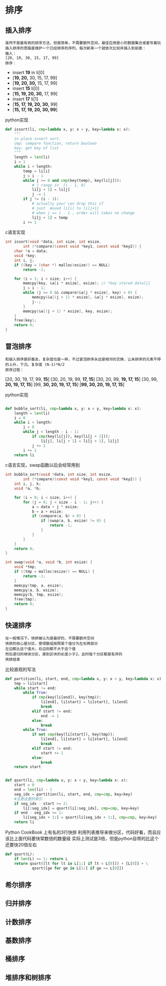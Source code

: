 排序
======

插入排序
----
    虽然不是最有效的排序方法，但是简单，不需要额外空间，最佳应用是小的数据集合或者写着玩
    插入排序的思路是维护一个已经排序的序列，每次新来一个就依次比较并插入到前面：
    输入：
    [20, 19, 30, 15, 17, 99]
    排序：

 - insert **19** in li[0]
 - [**19, 20,** 30, 15, 17, 99]
 - [**19, 20, 30,** 15, 17, 99]
 - insert **15** li[0]
 - [**15, 19, 20, 30,** 17, 99]
 - insert **17** li[1]
 - [**15, 17, 19, 20, 30,** 99]
 - [**15, 17, 19, 20, 30, 99**]

python实现
```python
def issort(li, cmp=lambda x, y: x < y, key=lambda x: x):
    """
    in place insert sort.
    cmp: compare function, return boolean
    key: get key of list
    """
    length = len(li)
    i = 1
    while i < length:
        temp = li[i]
        j = i - 1
        while j >= 0 and cmp(key(temp), key(li[j])):
            # j range in  [i - 1, 0]
            li[j + 1] = li[j]
            j -= 1
        if j != (i - 1):
            # actually your can drop this if
            # just  moved li[i] to li[j+1]
            # when j == i - 1 , order will takes no change
            li[j + 1] = temp
        i += 1
```
c语言实现
```c
int issort(void *data, int size, int esize,
		int (*compare)(const void *key1, const void *key2)) {
	char *a = data;
	void *key;
	int i, j;
	if ((key = (char *) malloc(esize)) == NULL)
		return -1;

	for (i = 1; i < size; i++) {
		memcpy(key, &a[i * esize], esize); // *key stored data[i]
		j = i - 1;
		while (j >= 0 && compare(&a[j * esize], key) > 0) {
			memcpy(&a[(j + 1) * esize], &a[j * esize], esize);
			j--;
		}
		memcpy(&a[(j + 1) * esize], key, esize);
	}
	free(key);
	return 0;
}
```
冒泡排序
----
    和插入排序是好基友，复杂度也是一样，不过冒泡排序永远是相邻的交换，让未排序的元素不停的上升，下沉。复杂度 (N-1)*N/2
    排序过程：
[20, 30, 19, 17, 99, **15**]
[30, 20, 19, 99, **17, 15**]
[30, 20, 99, **19, 17, 15**]
[30, 99, **20, 19, 17, 15**]
[99, **30, 20, 19, 17, 15**]
[**99, 30, 20, 19, 17, 15**]

python实现
```python

def bubble_sort(li, cmp=lambda x, y: x < y, key=lambda x: x):
    length = len(li)
    i = 0
    while i < length:
        j = 0
        while j < length - i - 1:
            if cmp(key(li[j]), key(li[j + 1])):
                li[j], li[j + 1] = li[j + 1], li[j]
            j += 1
        i += 1
    return li

```

c语言实现，swap函数以后会经常用到
```c
int bubble_sort(void *data, int size, int esize,
		int (*compare)(const void *key1, const void *key2)) {
	int i, j, k;
	void *a, *b;

	for (i = 0; i < size; i++) {
		for (j = 0; j < size - i - 1; j++) {
			a = data + j * esize;
			b = a + esize;
			if (compare(a, b) > 0) {
				if (swap(a, b, esize) != 0) {
					return -1;
				}
			}
		}
	}
	return 0;
}

int swap(void *a, void *b, int esize) {
	void *tmp;
	if ((tmp = malloc(esize)) == NULL) {
		return -1;
	}
	memcpy(tmp, a, esize);
	memcpy(a, b, esize);
	memcpy(b, tmp, esize);
	free(tmp);
	return 0;
}

```

快速排序
----
    在一般情况下，快排被认为是最好的，不需要额外空间
    快排的核心是分区，使得数组按照某个值分为左右两部分
    左边都比这个值大，右边则都不大于这个值
    然后递归的继续分区，直到区块的长度小于2，此时每个分区都是有序的
    快排结束

比较直观的写法
```python
def partition(li, start, end, cmp=lambda x, y: x < y, key=lambda x: x):
    tmp = li[start]
    while start != end:
        while True:
            if cmp(key(li[end]), key(tmp)):
                li[end], li[start] = li[start], li[end]
                break
            elif start != end:
                end -= 1
            else:
                break
        while True:
            if not cmp(key(li[start]), key(tmp)):
                li[end], li[start] = li[start], li[end]
                break
            elif start != end:
                start += 1
            else:
                break
    return start


def qsort(li, cmp=lambda x, y: x < y, key=lambda x: x):
    start = 0
    end = len(li) - 1
    seg_idx = partition(li, start, end, cmp=cmp, key=key)
    #注意这里的索引
    if seg_idx - start >= 2:
        li[:seg_idx] = qsort(li[:seg_idx], cmp=cmp, key=key)
    if end - seg_idx >= 1:
        li[seg_idx + 1:] = qsort(li[seg_idx + 1:], cmp=cmp, key=key)
    return li

```

Python CookBook 上有名的3行快排
利用列表推导来做分区，代码好看，而且应该比上面代码要快常数倍的数量级
实际上测试是3倍，但是python自带的比这个还要快20倍左右
```python
def qsort(L):  
    if len(L) <= 1: return L  
    return qsort([lt for lt in L[1:] if lt < L[0]]) + [L[0]] + \
            qsort([ge for ge in L[1:] if ge >= L[0]])  
```
希尔排序
----

归并排序
----


计数排序
----
基数排序
----

桶排序
----


堆排序和树排序
----

